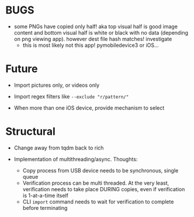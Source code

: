 # BUGS
* some PNGs have copied only half! aka top visual half is good image content and bottom visual half is white or black with no data (depending on png viewing app). however dest file hash matches! investigate
    * this is most likely not this app! pymobiledevice3 or iOS...


# Future
* Import pictures only, or videos only

* Import regex filters like `--exclude "r/pattern/"`

* When more than one iOS device, provide mechanism to select

# Structural

* Change away from tqdm back to rich

* Implementation of multithreading/async. Thoughts:
    * Copy process from USB device needs to be synchronous, single queue
    * Verification process can be multi threaded. At the very least, verification needs to take place DURING copies, even if verification is 1-at-a-time itself
    * CLI `import` command needs to wait for verification to complete before terminating